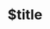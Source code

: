 ---
title: $title
second_title: GroupDocs.Viewer for Python via .NET API Reference
description: $description
type: docs
weight: $weight
url: /python-net/$ref/
---